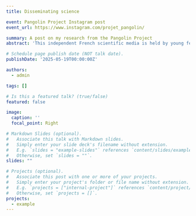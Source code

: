 ```yaml
---
title: Disseminating science

event: Pangolin Project Instagram post
event_url: https://www.instagram.com/projet_pangolin/

summary: A post on my research from the Pangolin Project
abstract: 'This independent French scientific media is held by young female researchers who post about biodiversity, ecology, feminism and climate. My profile had the honour to be featured on 19 May 2025.'

# Schedule page publish date (NOT talk date).
publishDate: '2025-05-19T00:00:00Z'

authors:
  - admin

tags: []

# Is this a featured talk? (true/false)
featured: false

image:
  caption: ''
  focal_point: Right

# Markdown Slides (optional).
#   Associate this talk with Markdown slides.
#   Simply enter your slide deck's filename without extension.
#   E.g. `slides = "example-slides"` references `content/slides/example-slides.md`.
#   Otherwise, set `slides = ""`.
slides: ""

# Projects (optional).
#   Associate this post with one or more of your projects.
#   Simply enter your project's folder or file name without extension.
#   E.g. `projects = ["internal-project"]` references `content/project/deep-learning/index.md`.
#   Otherwise, set `projects = []`.
projects:
  - example
---
```

